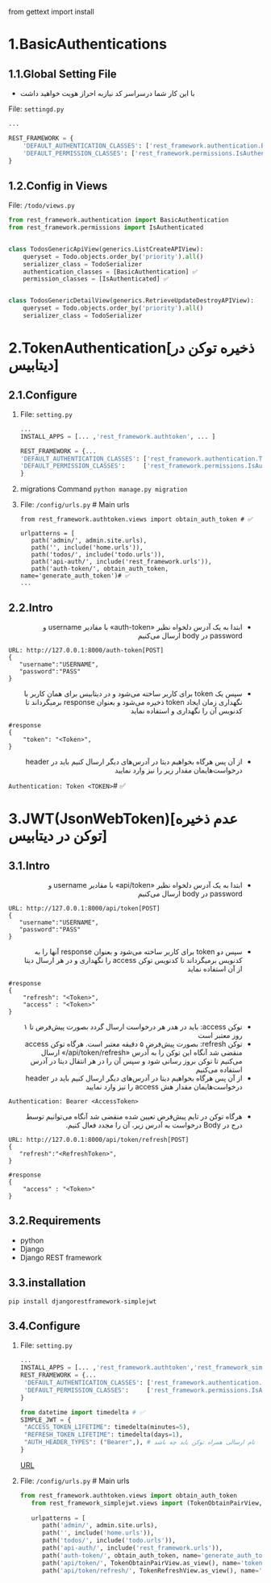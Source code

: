 from gettext import install

# 1.BasicAuthentications

## 1.1.Global Setting File

* با این کار شما درسراسر کد نیازبه احراز هویت خواهید داشت

File: `settingd.py`

```python
...

REST_FRAMEWORK = {
    'DEFAULT_AUTHENTICATION_CLASSES': ['rest_framework.authentication.BasicAuthentication'],
    'DEFAULT_PERMISSION_CLASSES': ['rest_framework.permissions.IsAuthenticated']
}
```

## 1.2.Config in Views

File: `/todo/views.py`

```python
from rest_framework.authentication import BasicAuthentication
from rest_framework.permissions import IsAuthenticated


class TodosGenericApiView(generics.ListCreateAPIView):
    queryset = Todo.objects.order_by('priority').all()
    serializer_class = TodoSerializer
    authentication_classes = [BasicAuthentication] ✅️
    permission_classes = [IsAuthenticated] ✅️


class TodosGenericDetailView(generics.RetrieveUpdateDestroyAPIView):
    queryset = Todo.objects.order_by('priority').all()
    serializer_class = TodoSerializer
```

# 2.TokenAuthentication[ذخیره توکن در دیتابیس]

## 2.1.Configure

1. File: `setting.py`
    ```python
    ...
   INSTALL_APPS = [... ,'rest_framework.authtoken', ... ]
   
   REST_FRAMEWORK = {...
    'DEFAULT_AUTHENTICATION_CLASSES': ['rest_framework.authentication.TokenAuthentication'],
    'DEFAULT_PERMISSION_CLASSES':     ['rest_framework.permissions.IsAuthenticated']
   }
   ```
2. migrations Command `python manage.py migration`

3. File: `/config/urls.py` # Main urls
   ```
   from rest_framework.authtoken.views import obtain_auth_token # ✅️
   
   urlpatterns = [
      path('admin/', admin.site.urls),
      path('', include('home.urls')),
      path('todos/', include('todo.urls')),
      path('api-auth/', include('rest_framework.urls')),
      path('auth-token/', obtain_auth_token, name='generate_auth_token')# ✅️
   ...

## 2.2.Intro

<div style="direction: rtl">

* ابتدا به یک آدرس دلخواه نظیر «auth-token» با مقادیر username و password در body ارسال می‌کنیم

</div>

```
URL: http://127.0.0.1:8000/auth-token[POST]
{
   "username":"USERNAME",
   "password":"PASS"
}
```

<div style="direction: rtl">

* سپس یک token برای کاربر ساخته می‌شود و در دیتابیس برای همان کاربر با نگهداری زمان ایجاد token ذخیره می‌شود و بعنوان response برمیگرداند تا کدنویس آن را نگهداری و استفاده نماید

</div>

```
#response
{
    "token": "<Token>", 
}
```

<div style="direction: rtl">

* از آن پس هرگاه بخواهیم دیتا در آدرس‌های دیگر ارسال کنیم باید در header درخواست‌هایمان مقدار زیر را نیز وارد نمایید

</div>

```Authentication: Token <TOKEN>```# ✅️

# 3.JWT(JsonWebToken)[عدم ذخیره توکن در دیتابیس]

## 3.1.Intro

<div style="direction: rtl">

* ابتدا به یک آدرس دلخواه نظیر «api/token» با مقادیر username و password در body ارسال می‌کنیم

</div>

```
URL: http://127.0.0.1:8000/api/token[POST]
{
   "username":"USERNAME",
   "password":"PASS"
}
```

<div style="direction: rtl">

* سپس دو token برای کاربر ساخته می‌شود و بعنوان response آنها را به کدنویس برمیگرداند تا کدنویس توکن access را نگهداری و در هر ارسال دیتا از آن استفاده نماید

</div>

```
#response
{
    "refresh": "<Token>", 
    "access" : "<Token>"
}
```

<div style="direction: rtl">

* توکن access: باید در هدر هر درخواست ارسال گردد بصورت پیش‌فرض تا ۱ روز معتبر است
* توکن refresh: بصورت پیش‌فرض ۵ دقیقه معتبر است. هرگاه توکن access منقضی شد آنگاه این توکن را به آدرس «api/token/refresh/» ارسال می‌کنیم تا توکن بروز رسانی شود و سپس آن را در هر انتقال دیتا در آدرس استفاده می‌کنیم
* از آن پس هرگاه بخواهیم دیتا در آدرس‌های دیگر ارسال کنیم باید در header درخواست‌هایمان مقدار هش access را نیز وارد نمایید

</div>

```Authentication: Bearer <AccessToken>```

<div style="direction: rtl">

* هرگاه توکن در تایم پیش‌فرض تعیین شده منقضی شد آنگاه می‌توانیم توسط درج در Body درخواست به آدرس زیر، آن را مجدد فعال کنیم.

</div>

```
URL: http://127.0.0.1:8000/api/token/refresh[POST]
{
   "refresh":"<RefreshToken>",
}
```

```
#response
{
    "access" : "<Token>"
}
```

## 3.2.Requirements

* python
* Django
* Django REST framework

## 3.3.installation

```
pip install djangorestframework-simplejwt
```

## 3.4.Configure

1. File: `setting.py`
   ```python
   ...
   INSTALL_APPS = [... ,'rest_framework.authtoken','rest_framework_simpleJWT', ... ]
   REST_FRAMEWORK = {...
    'DEFAULT_AUTHENTICATION_CLASSES': ['rest_framework.authentication.JWTAuthentication'],
    'DEFAULT_PERMISSION_CLASSES':     ['rest_framework.permissions.IsAuthenticated']
   }
   
   from datetime import timedelta # ✅️
   SIMPLE_JWT = {
    "ACCESS_TOKEN_LIFETIME": timedelta(minutes=5),
    "REFRESH_TOKEN_LIFETIME": timedelta(days=1),
    "AUTH_HEADER_TYPES": ("Bearer",), # نام ارسالی همراه توکن باید چه باشد
   }
   ```
    [URL](https://django-rest-framework-simplejwt.readthedocs.io/en/latest/settings.html)

2. File: `/config/urls.py` # Main urls
   ```python
   from rest_framework.authtoken.views import obtain_auth_token
      from rest_framework_simplejwt.views import (TokenObtainPairView,TokenRefreshView,)
      
      urlpatterns = [
         path('admin/', admin.site.urls),
         path('', include('home.urls')),
         path('todos/', include('todo.urls')),
         path('api-auth/', include('rest_framework.urls')),
         path('auth-token/', obtain_auth_token, name='generate_auth_token'),
         path('api/token/', TokenObtainPairView.as_view(), name='token_obtain_pair'), # ✅️
         path('api/token/refresh/', TokenRefreshView.as_view(), name='token_refresh'),# ✅️
      ```
